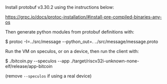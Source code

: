 
Install protobuf v3.30.2 using the instructions below:

https://grpc.io/docs/protoc-installation/#install-pre-compiled-binaries-any-os

Then generate python modules from protobuf definitions with:

$ protoc -I=../src/message --python_out=. ../src/message/message.proto


Run the VM on speculos, or on a device, then run the client with:

$ ./bitcoin.py --speculos --app ./target/riscv32i-unknown-none-elf/release/app-bitcoin

(remove `--speculos` if using a real device)